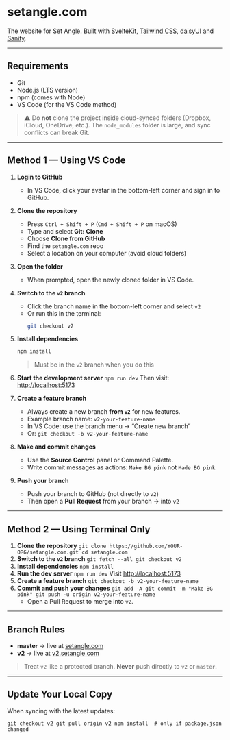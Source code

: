 # setangle.com

The website for Set Angle. Built with [SvelteKit](https://svelte.dev/), [Tailwind CSS](https://tailwindcss.com/), [daisyUI](https://daisyui.com/) and [Sanity](https://www.sanity.io/).

---

## Requirements

- Git
- Node.js (LTS version)
- npm (comes with Node)
- VS Code (for the VS Code method)

> ⚠️ Do **not** clone the project inside cloud-synced folders (Dropbox, iCloud, OneDrive, etc.).
> The `node_modules` folder is large, and sync conflicts can break Git.

---

## Method 1 — Using VS Code

1. **Login to GitHub**
   - In VS Code, click your avatar in the bottom-left corner and sign in to GitHub.

2. **Clone the repository**
   - Press `Ctrl + Shift + P` (`Cmd + Shift + P` on macOS)
   - Type and select **Git: Clone**
   - Choose **Clone from GitHub**
   - Find the `setangle.com` repo
   - Select a location on your computer (avoid cloud folders)

3. **Open the folder**
   - When prompted, open the newly cloned folder in VS Code.

4. **Switch to the `v2` branch**
   - Click the branch name in the bottom-left corner and select `v2`
   - Or run this in the terminal:
     ```bash
     git checkout v2
     ```

5. **Install dependencies**

   ```bash
   npm install
   ```

   > Must be in the `v2` branch when you do this

6. **Start the development server**
   `npm run dev`
   Then visit: [http://localhost:5173](http://localhost:5173)

7. **Create a feature branch**
   - Always create a new branch **from `v2`** for new features.
   - Example branch name:
     `v2-your-feature-name`
   - In VS Code: use the branch menu → “Create new branch”
   - Or:
     `git checkout -b v2-your-feature-name`

8. **Make and commit changes**
   - Use the **Source Control** panel or Command Palette.
   - Write commit messages as actions:
     `Make BG pink`
     not
     `Made BG pink`
9. **Push your branch**
   - Push your branch to GitHub (not directly to `v2`)
   - Then open a **Pull Request** from your branch → into `v2`

---

## Method 2 — Using Terminal Only

1. **Clone the repository**
   `git clone https://github.com/YOUR-ORG/setangle.com.git cd setangle.com`
2. **Switch to the `v2` branch**
   `git fetch --all git checkout v2`
3. **Install dependencies**
   `npm install`
4. **Run the dev server**
   `npm run dev`
   Visit [http://localhost:5173](http://localhost:5173)
5. **Create a feature branch**
   `git checkout -b v2-your-feature-name`
6. **Commit and push your changes**
   `git add -A git commit -m "Make BG pink" git push -u origin v2-your-feature-name`
   - Open a Pull Request to merge into `v2`.

---

## Branch Rules

- **master** → live at [setangle.com](https://setangle.com)
- **v2** → live at [v2.setangle.com](https://v2.setangle.com)

> Treat `v2` like a protected branch.
> **Never** push directly to `v2` or `master`.

---

## Update Your Local Copy

When syncing with the latest updates:

`git checkout v2 git pull origin v2 npm install  # only if package.json changed`
